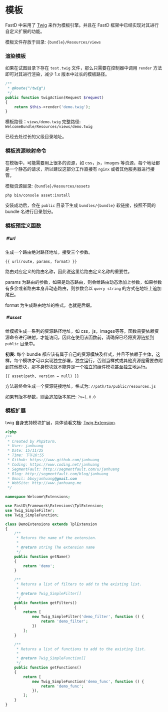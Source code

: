 # 模板

FastD 中采用了 [Twig](http://twig.sensiolabs.org/) 来作为模板引擎。并且在 FastD 框架中已经实现对其进行自定义扩展的功能。

模板文件存放于目录: `{bundle}/Resources/views`

### 渲染模板

如果在试图目录下存在 `test.twig` 文件，那么只需要在控制器中调用 `render` 方法即可对其进行渲染，减少 1.x 版本中过长的模板路径。

```php
/**
 * @Route("/twig")
 */
public function twigAction(Request $request)
{
    return $this->render('demo.twig');
}
```

模板路径：`views/demo.twig` 完整路径: `WelcomeBundle/Resources/views/demo.twig` 

已经去处过长的父级目录地址。

### 模板资源映射命令

在模板中，可能需要用上很多的资源，如 css，js，images 等资源，每个地址都是一个静态的请求，所以建议这部分工作直接有 `nginx` 或者其他服务器进行接管。

模板资源目录: `{bundle}/Resources/assets`

```
php bin/console asset:install
```

安装成功后，会在 `public` 目录下生成 `bundles/{bundle}` 软链接，按照不同的 bundle 名进行目录划分。

### 模板预定义函数

##### ＃url

生成一个路由绝对路径地址，接受三个参数。

```
{{ url(route, params, format) }}
```

路由对应定义的路由名称，因此说这里给路由定义名称的重要性。

params 为路由的参数，如果是动态路由，则会给路由动态添加上参数，如果参数有多余或者路由本身非动态路由，则参数会以 `query string` 的方式在地址上追加尾巴。

format 为生成路由地址的格式，也就是后缀。

##### ＃asset

给模板生成一系列的资源路径地址，如 css，js，images等等。函数需要依赖资源命令进行映射，才能访问，因此在使用该函数前，请确保已经将资源链接到 `public` 目录中。

**初衷:** 每个 bundle 都应该有属于自己的资源模块及样式，并且不依赖于主体，这样，每个模块才可以实现独立部署，独立运行，否则当样式或其他资源是需要依附到其他模块，那本身模块就不能算是一个独立的组件模块甚至独立地运行。

```
{{ asset(path, version = null) }}
```

方法最终会生成一个资源链接地址，格式为: `//path/to/public/resources.js`

如果有版本参数，则会追加版本尾巴: `?v=1.0.0`

### 模板扩展

twig 自身支持模块扩展，具体请看文档: [Twig Extension](http://twig.sensiolabs.org/doc/advanced.html#creating-an-extension).

```php
<?php
/**
 * Created by PhpStorm.
 * User: janhuang
 * Date: 15/11/25
 * Time: 下午10:55
 * Github: https://www.github.com/janhuang
 * Coding: https://www.coding.net/janhuang
 * SegmentFault: http://segmentfault.com/u/janhuang
 * Blog: http://segmentfault.com/blog/janhuang
 * Gmail: bboyjanhuang@gmail.com
 * WebSite: http://www.janhuang.me
 */

namespace Welcome\Extensions;

use FastD\Framework\Extensions\TplExtension;
use Twig_SimpleFilter;
use Twig_SimpleFunction;

class DemoExtensions extends TplExtension
{
    /**
     * Returns the name of the extension.
     *
     * @return string The extension name
     */
    public function getName()
    {
        return 'demo';
    }

    /**
     * Returns a list of filters to add to the existing list.
     *
     * @return Twig_SimpleFilter[]
     */
    public function getFilters()
    {
        return [
            new Twig_SimpleFilter('demo_filter', function () {
                return 'demo_filter';
            })
        ];
    }

    /**
     * Returns a list of functions to add to the existing list.
     *
     * @return Twig_SimpleFunction[]
     */
    public function getFunctions()
    {
        return [
            new Twig_SimpleFunction('demo_func', function () {
                return 'demo_func';
            }),
        ];
    }
}
```

